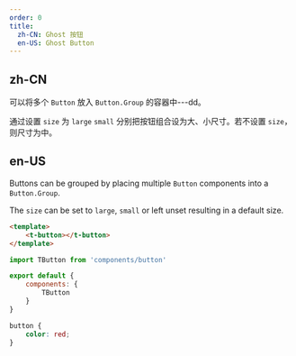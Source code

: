 ```yaml
---
order: 0
title:
  zh-CN: Ghost 按钮
  en-US: Ghost Button
---
```


## zh-CN

可以将多个 `Button` 放入 `Button.Group` 的容器中---dd。

通过设置 `size` 为 `large` `small` 分别把按钮组合设为大、小尺寸。若不设置 `size`，则尺寸为中。

## en-US

Buttons can be grouped by placing multiple `Button` components into a `Button.Group`.

The `size` can be set to `large`, `small` or left unset resulting in a default size.

```html
<template>
    <t-button></t-button>
</template>
```

````javascript
import TButton from 'components/button'

export default {
    components: {
        TButton
    }
}
````

```css
button {
    color: red;
}
```

